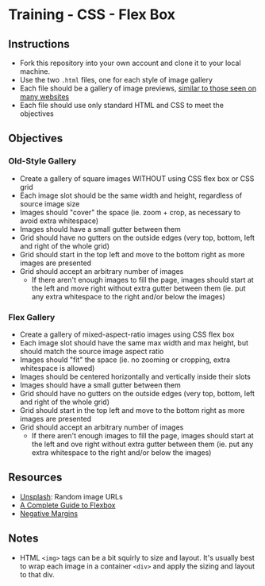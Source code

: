 # Training - CSS - Flex Box

## Instructions
- Fork this repository into your own account and clone it to your local machine.
- Use the two `.html` files, one for each style of image gallery
- Each file should be a gallery of image previews, [similar to those seen on many websites](https://www.tooplate.com/html-templates/2086-multi-color.jpg)
- Each file should use only standard HTML and CSS to meet the objectives
  
## Objectives

### Old-Style Gallery

- Create a gallery of square images WITHOUT using CSS flex box or CSS grid
- Each image slot should be the same width and height, regardless of source image size
- Images should "cover" the space (ie. zoom + crop, as necessary to avoid extra whitespace)
- Images should have a small gutter between them
- Grid should have no gutters on the outside edges (very top, bottom, left and right of the whole grid)
- Grid should start in the top left and move to the bottom right as more images are presented
- Grid should accept an arbitrary number of images
  - If there aren't enough images to fill the page, images should start at the left and move right without extra gutter between them (ie. put any extra whitespace to the right and/or below the images)

### Flex Gallery

- Create a gallery of mixed-aspect-ratio images using CSS flex box
- Each image slot should have the same max width and max height, but should match the source image aspect ratio
- Images should "fit" the space (ie.  no zooming or cropping, extra whitespace is allowed)
- Images should be centered horizontally and vertically inside their slots
- Images should have a small gutter between them
- Grid should have no gutters on the outside edges (very top, bottom, left and right of the whole grid)
- Grid should start in the top left and move to the bottom right as more images are presented
- Grid should accept an arbitrary number of images
  - If there aren't enough images to fill the page, images should start at the left and ove right without extra gutter between them (ie. put any extra whitespace to the right and/or below the images)

## Resources

- [Unsplash](https://source.unsplash.com/): Random image URLs
- [A Complete Guide to Flexbox](https://css-tricks.com/snippets/css/a-guide-to-flexbox/)
- [Negative Margins](https://css-tricks.com/negative-margins/)

## Notes
- HTML `<img>` tags can be a bit squirly to size and layout. It's usually best to wrap each image in a container `<div>` and apply the sizing and layout to that div.
